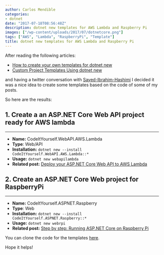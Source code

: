```yaml
---
author: Carlos Mendible
categories:
- dotnet
date: "2017-07-18T08:56:48Z"
description: dotnet new templates for AWS Lambda and Raspberry Pi
images: ["/wp-content/uploads/2017/07/dotnetcore.png"]
tags: ["AWS", "Lambda", "RaspberryPi", "Template"]
title: dotnet new templates for AWS Lambda and Raspberry Pi
---
```


After reading the following articles:

  * <a href="https://blogs.msdn.microsoft.com/dotnet/2017/04/02/how-to-create-your-own-templates-for-dotnet-new/" target="_blank">How to create your own templates for dotnet new</a>
  * <a href="https://rehansaeed.com/custom-project-templates-using-dotnet-new/" target="_blank">Custom Project Templates Using dotnet new</a>

and having a twitter conversation with <a href="https://social.msdn.microsoft.com/profile/Sayed-Ibrahim-Hashimi" target="_blank">Sayed-Ibrahim-Hashimi</a> I decided it was a nice idea to create some templates based on the code of some of my posts.

So here are the results:

## 1. Create a an ASP.NET Core Web API project ready for AWS lambda
---
  
* **Name:** CodeItYourself.WebAPI.AWS.Lambda
* **Type**: Web/API
* **Installation:** <code>dotnet new --install CodeItYourself.WebAPI.AWS.Lambda::*</code>
* **Usage:** <code>dotnet new webapilambda</code>
* **Related post:** [Deploy your ASP.NET Core Web API to AWS Lambda](/2017/07/04/deploy-your-asp-net-core-web-api-to-aws-lambda/)

## 2. Create an ASP.NET Core Web project for RaspberryPi
---

* **Name:** CodeItYourself.ASPNET.Raspberry 
* **Type**: Web
* **Installation:** <code>dotnet new --install CodeItYourself.ASPNET.Raspberry::*</code>
* **Usage:** <code>dotnet new webrpi</code>
* **Related post:** [Step by step: Running ASP.NET Core on Raspberry Pi](/2017/03/21/step-by-step-running-aspnet-core-on-raspberry-pi/)

You can clone the code for the templates <a href="https://github.com/cmendible/dotnetcore.templates" target="_blank">here</a>.

Hope it helps!
